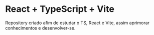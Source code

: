 # React + TypeScript + Vite

Repository criado afim de estudar o TS, React e Vite, assim aprimorar conhecimentos e desenvolver-se.
